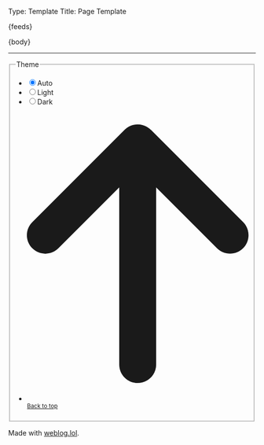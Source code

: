 Type: Template
Title: Page Template

<!DOCTYPE html>
<html lang="en">
<head>
<meta charset="utf-8">
<meta name="viewport" content="width=device-width, initial-scale=1">
{feeds}
<style>
@import url('https://static.omg.lol/type/font-honey.css');
@import url('https://static.omg.lol/type/font-lato-regular.css');
@import url('https://static.omg.lol/type/font-lato-bold.css');
@import url('https://static.omg.lol/type/font-lato-italic.css');
@import url('https://static.omg.lol/type/font-md-io.css');
@import url('https://static.omg.lol/type/fontawesome-free/css/all.css');

<link rel="preload" href="https://cdn.themes.lol/styles/assets/css/styles--vinca-styles.css?05042024" as="style" fetchpriority="high">

* {
	box-sizing: border-box;
}

body {
	font-family: 'Lato', sans-serif;
	font-size: 120%;
	color: var(--foreground);
	background: var(--background);
}

header nav ul {
	list-style-type: none;
	margin: 0;
	padding: 0;
}

header nav li {
	display: inline-block;
}

header nav li a {
	display: block;
	text-decoration: none;
	margin-right: 1em;
}

h1, h2, h3, h4, h5, h6 {
	font-family: 'VC Honey Deck', serif;
	margin: 1rem 0;
}

p, li {
	line-height: 160%;
}

header, main, footer {
	max-width: 60em;
	margin: 2em auto;
	padding: 0 1em;
}

header {
	margin-top: 4em;
}

footer p {
	margin-top: 5em;
	font-size: 90%;
	text-align: center;
}

a:link { color: var(--link); }
a:visited { color: var(--link); }
a:hover { color: var(--link); }
a:active { color: var(--link); }

.post-info, .post-tags {
	font-size: 85%;
	color: var(--accent);
	text-align: right;
}

.post-info i:nth-child(2) {
	margin-left: .75em;
}

.tag {
	background: var(--accent);
	color: var(--background) !important;
	padding: .3em .4em;
	margin: .8em 0 0 .4em;
	border-radius: .5em;
	text-decoration: none;
	display: inline-block;
}

hr {
	border: 0;
	height: 1px;
	background: #333;
	margin: 2em 0;
}

code {
	padding: .2em .3em;
	border: 1px solid var(--accent);
	white-space: pre-wrap;
	word-wrap: break-word; 
}

pre, code {
	font-family: 'MD IO 0.4';
	font-size: 90%;
}

pre code {
	background:  #000;
	color:  #eee;
	display: inline-block;
	padding: 1em;
	white-space: pre-wrap;
	word-wrap: break-word;   
}

img {
	max-width: 100%;
}

table {
	border-collapse: collapse;
}

td, th {
	padding: .75em;
	text-align: left;
	border: 1px solid var(--accent);
}
	
.weblog-title a {
	text-decoration: none;
	color: var(--foreground);
}

</style>
</head>
<body>

<main>

{body}

<hr>

</main>

<footer>
<fieldset id="theme-picker" class="theme-picker">
<legend>Theme</legend>
<ul class="u-list--no-marker" role="list">
<li><input id="auto-theme" name="theme" type="radio" value="auto" checked=""><label for="auto-theme" class="u-gap--right">Auto</label></li>
<li><input id="light-theme" name="theme" type="radio" value="light"><label for="light-theme" class="u-gap--right">Light</label></li>
<li><input id="dark-theme" name="theme" type="radio" value="dark"><label for="dark-theme" class="u-gap--right">Dark</label></li>
<li><small><svg aria-hidden="true" class="svg-inline--fa fa-arrow-up u-gap--right" focusable="false" data-prefix="fas" data-icon="arrow-up" role="img" xmlns="http://www.w3.org/2000/svg" viewBox="0 0 384 512" data-fa-i2svg=""><path fill="currentColor" d="M214.6 41.4c-12.5-12.5-32.8-12.5-45.3 0l-160 160c-12.5 12.5-12.5 32.8 0 45.3s32.8 12.5 45.3 0L160 141.2V448c0 17.7 14.3 32 32 32s32-14.3 32-32V141.2L329.4 246.6c12.5 12.5 32.8 12.5 45.3 0s12.5-32.8 0-45.3l-160-160z"></path></svg><!-- <i aria-hidden="true" class="fa-solid fa-arrow-up u-gap--right"></i> Font Awesome fontawesome.com --><a href="#document-top">Back to top</a></small></li>
</ul>
</fieldset>
<p>Made with <a href="https://weblog.lol">weblog.lol</a>.</p>
</footer>

</body>

</html>
